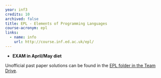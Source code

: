```yaml
---
year: inf3
credits: 10
archived: false
title: EPL - Elements of Programming Languages
course-acronym: epl
links:
  - name: info
    url: http://course.inf.ed.ac.uk/epl/
---
```


- **EXAM in April/May diet**

Unofficial past paper solutions can be found in the [EPL folder in the Team Drive](/drive?next=0B2AAOQQZ_8BxYjhfTUNsR2dEaTQ).
